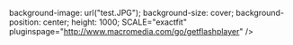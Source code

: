 background-image: url("test.JPG"); background-size: cover; background-position: center; height: 1000; <title>LoE Realm</title> <link rel="icon" type="image/png" href="/loesoft.ico"> <style type="text/css"> html, body { width: 100%; height: 100%; margin: 0; overflow: hidden; } </style> <object type="application/x-shockwave-flash" data="client-release.swf" width="100%" height="100%" style="visibility: visible;"><param name="wmode" value="direct"> <param name="quality" value="high"> <param name="bgcolor" value="#000000"> <param name="SCALE" value="exactfit"> SCALE="exactfit" pluginspage="http://www.macromedia.com/go/getflashplayer" /></object>